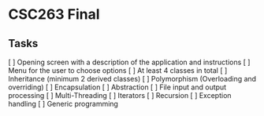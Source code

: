 # CSC263 Final

## Tasks
[ ] Opening screen with a description of the application and instructions
[ ] Menu for the user to choose options
[ ] At least 4 classes in total
[ ] Inheritance (minimum 2 derived classes)
[ ] Polymorphism (Overloading and overriding) 
[ ] Encapsulation
[ ] Abstraction
[ ] File input and output processing 
[ ] Multi-Threading 
[ ] Iterators
[ ] Recursion 
[ ] Exception handling
[ ] Generic programming